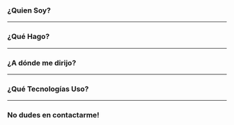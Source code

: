 ### ¿Quien Soy?
--------------------------------------------------------
### ¿Qué Hago?
--------------------------------------------------------
### ¿A dónde me dirijo?
--------------------------------------------------------
### ¿Qué Tecnologías Uso?
--------------------------------------------------------
### No dudes en contactarme!
